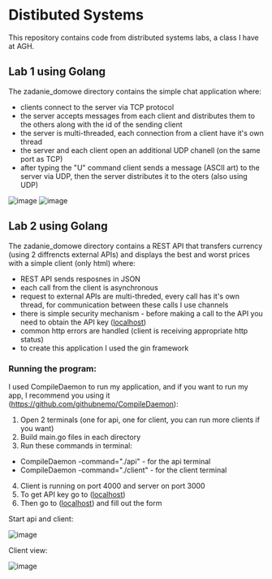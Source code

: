 <h1>Distibuted Systems</h1>

This repository contains code from distributed systems labs, a class I have at AGH.

<h2>Lab 1 using Golang</h2>
 
 The zadanie_domowe directory contains the simple chat application where:
   - clients connect to the server via TCP protocol
   - the server accepts messages from each client and distributes them to the others along with the id of the sending client
   - the server is multi-threaded, each connection from a client have it's own thread
   - the server and each client open an additional UDP chanell (on the same port as TCP)
   - after typing the "U" command client sends a message (ASCII art) to the server via UDP, then the server distributes it to the oters (also using UDP)
     
 ![image](https://github.com/Deevo87/Distributed-Systems/assets/85259534/4f08251f-04f4-4e37-8846-5a11c8757857)
 ![image](https://github.com/Deevo87/Distributed-Systems/assets/85259534/763a5d96-8fb2-4ec7-9165-9a76294a396a)

<h2>Lab 2 using Golang</h2>
 
 The zadanie_domowe directory contains a REST API that transfers currency (using 2 diffrencts external APIs) and displays the best and worst prices with a simple client (only html) where:
   - REST API sends resposnes in JSON
   - each call from the client is asynchronous
   - request to external APIs are multi-threded, every call has it's own thread, for communication between these calls I use channels
   - there is simple security mechanism - before making a call to the API you need to obtain the API key ([localhost](http://localhost:4000/getApiKey))
   - common http errors are handled (client is receiving appropriate http status)
   - to create this application I used the gin framework

<h3>Running the program:</h3>

I used CompileDaemon to run my application, and if you want to run my app, I recommend you using it (https://github.com/githubnemo/CompileDaemon):
1. Open 2 terminals (one for api, one for client, you can run more clients if you want)
2. Build main.go files in each directory
3. Run these commands in terminal:
  - CompileDaemon -command="./api" - for the api terminal
  - CompileDaemon -command="./client" - for the client terminal
4. Client is running on port 4000 and server on port 3000
5. To get API key go to ([localhost](http://localhost:4000/getApiKey))
6. Then go to ([localhost](http://localhost:4000)) and fill out the form


Start api and client:

![image](https://github.com/Deevo87/Distributed-Systems/assets/85259534/5c460c85-4cb7-4682-96e4-d0bf486d5e64)

Client view:

![image](https://github.com/Deevo87/Distributed-Systems/assets/85259534/811fb3e9-87a1-43a2-b0ff-fc6be9deec19)


